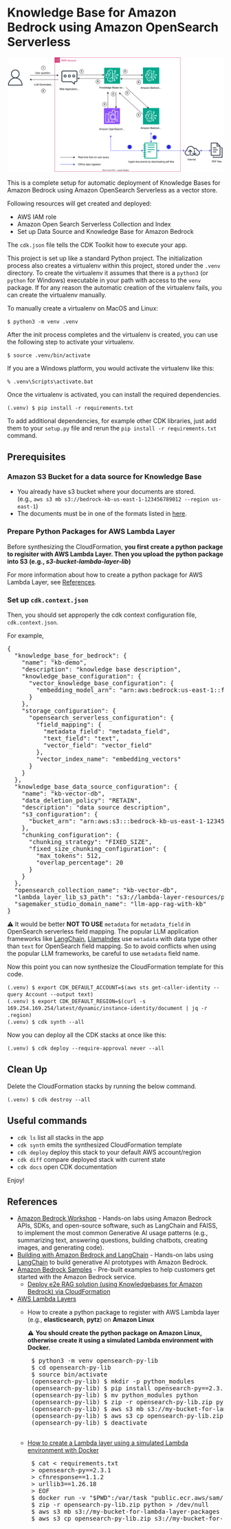 
# Knowledge Base for Amazon Bedrock using Amazon OpenSearch Serverless

![rag_with_knowledge_bases_for_amazon_bedrock_arch](./rag_with_knowledge_bases_for_amazon_bedrock_arch.svg)

This is a complete setup for automatic deployment of Knowledge Bases for Amazon Bedrock using Amazon OpenSearch Serverless as a vector store.

Following resources will get created and deployed:

- AWS IAM role
- Amazon Open Search Serverless Collection and Index
- Set up Data Source and Knowledge Base for Amazon Bedrock

The `cdk.json` file tells the CDK Toolkit how to execute your app.

This project is set up like a standard Python project.  The initialization
process also creates a virtualenv within this project, stored under the `.venv`
directory.  To create the virtualenv it assumes that there is a `python3`
(or `python` for Windows) executable in your path with access to the `venv`
package. If for any reason the automatic creation of the virtualenv fails,
you can create the virtualenv manually.

To manually create a virtualenv on MacOS and Linux:

```
$ python3 -m venv .venv
```

After the init process completes and the virtualenv is created, you can use the following
step to activate your virtualenv.

```
$ source .venv/bin/activate
```

If you are a Windows platform, you would activate the virtualenv like this:

```
% .venv\Scripts\activate.bat
```

Once the virtualenv is activated, you can install the required dependencies.

```
(.venv) $ pip install -r requirements.txt
```
To add additional dependencies, for example other CDK libraries, just add
them to your `setup.py` file and rerun the `pip install -r requirements.txt`
command.

## Prerequisites

### Amazon S3 Bucket for a data source for Knowledge Base

- You already have s3 bucket where your documents are stored.<br/>
  (e.g., `aws s3 mb s3://bedrock-kb-us-east-1-123456789012 --region us-east-1`)
- The documents must be in one of the formats listed in [here](https://docs.aws.amazon.com/bedrock/latest/userguide/knowledge-base-ds.html).

### Prepare Python Packages for AWS Lambda Layer

Before synthesizing the CloudFormation, **you first create a python package to regisiter with AWS Lambda Layer.
Then you upload the python package into S3 (e.g., <i>s3-bucket-lambda-layer-lib</i>)**

For more information about how to create a python package for AWS Lambda Layer, see [References](#references).

### Set up `cdk.context.json`

Then, you should set approperly the cdk context configuration file, `cdk.context.json`.

For example,

<pre>
{
  "knowledge_base_for_bedrock": {
    "name": "kb-demo",
    "description": "knowledge base description",
    "knowledge_base_configuration": {
      "vector_knowledge_base_configuration": {
        "embedding_model_arn": "arn:aws:bedrock:us-east-1::foundation-model/amazon.titan-embed-text-v1"
      }
    },
    "storage_configuration": {
      "opensearch_serverless_configuration": {
        "field_mapping": {
          "metadata_field": "metadata_field",
          "text_field": "text",
          "vector_field": "vector_field"
        },
        "vector_index_name": "embedding_vectors"
      }
    }
  },
  "knowledge_base_data_source_configuration": {
    "name": "kb-vector-db",
    "data_deletion_policy": "RETAIN",
    "description": "data source description",
    "s3_configuration": {
      "bucket_arn": "arn:aws:s3:::bedrock-kb-us-east-1-123456789012"
    },
    "chunking_configuration": {
      "chunking_strategy": "FIXED_SIZE",
      "fixed_size_chunking_configuration": {
        "max_tokens": 512,
        "overlap_percentage": 20
      }
    }
  },
  "opensearch_collection_name": "kb-vector-db",
  "lambda_layer_lib_s3_path": "s3://lambda-layer-resources/pylambda-layer/opensearch-py-sdk-lib.zip",
  "sagemaker_studio_domain_name": "llm-app-rag-with-kb"
}
</pre>
:warning: It would be better **NOT TO USE** `metadata` for `metadata_field` in OpenSearch serverless field mapping. The popular LLM application frameworks like [LangChain](https://www.langchain.com/), [LlamaIndex](https://www.llamaindex.ai/) use `metadata` with data type other than `text` for OpenSearch field mapping. So to avoid conflicts when using the popular LLM frameworks, be careful to use `metadata` field name.

Now this point you can now synthesize the CloudFormation template for this code.

```
(.venv) $ export CDK_DEFAULT_ACCOUNT=$(aws sts get-caller-identity --query Account --output text)
(.venv) $ export CDK_DEFAULT_REGION=$(curl -s 169.254.169.254/latest/dynamic/instance-identity/document | jq -r .region)
(.venv) $ cdk synth --all
```

Now you can deploy all the CDK stacks at once like this:

```
(.venv) $ cdk deploy --require-approval never --all
```

## Clean Up

Delete the CloudFormation stacks by running the below command.

```
(.venv) $ cdk destroy --all
```

## Useful commands

 * `cdk ls`          list all stacks in the app
 * `cdk synth`       emits the synthesized CloudFormation template
 * `cdk deploy`      deploy this stack to your default AWS account/region
 * `cdk diff`        compare deployed stack with current state
 * `cdk docs`        open CDK documentation

Enjoy!

## References

 * [Amazon Bedrock Workshop](https://catalog.us-east-1.prod.workshops.aws/workshops/a4bdb007-5600-4368-81c5-ff5b4154f518/en-US) - Hands-on labs using Amazon Bedrock APIs, SDKs, and open-source software, such as LangChain and FAISS, to implement the most common Generative AI usage patterns (e.g., summarizing text, answering questions, building chatbots, creating images, and generating code).
 * [Building with Amazon Bedrock and LangChain](https://catalog.workshops.aws/building-with-amazon-bedrock/en-US) - Hands-on labs using [LangChain](https://github.com/langchain-ai/langchain) to build generative AI prototypes with Amazon Bedrock.
 * [Amazon Bedrock Samples](https://github.com/aws-samples/amazon-bedrock-samples) - Pre-built examples to help customers get started with the Amazon Bedrock service.
   * [Deploy e2e RAG solution (using Knowledgebases for Amazon Bedrock) via CloudFormation](https://github.com/aws-samples/amazon-bedrock-samples/tree/main/knowledge-bases/03-infra/e2e-rag-using-bedrock-kb-cfn)
 * [AWS Lambda Layers](https://docs.aws.amazon.com/lambda/latest/dg/configuration-layers.html#configuration-layers-path)
   * How to create a python package to register with AWS Lambda layer (e.g., **elasticsearch**, **pytz**) on **Amazon Linux**

      :warning: **You should create the python package on Amazon Linux, otherwise create it using a simulated Lambda environment with Docker.**
      <pre>
      $ python3 -m venv opensearch-py-lib
      $ cd opensearch-py-lib
      $ source bin/activate
      (opensearch-py-lib) $ mkdir -p python_modules
      (opensearch-py-lib) $ pip install opensearch-py==2.3.1 cfnresponse==1.1.2 urllib3==1.26.18 -t python_modules
      (opensearch-py-lib) $ mv python_modules python
      (opensearch-py-lib) $ zip -r opensearch-py-lib.zip python/
      (opensearch-py-lib) $ aws s3 mb s3://my-bucket-for-lambda-layer-packages
      (opensearch-py-lib) $ aws s3 cp opensearch-py-lib.zip s3://my-bucket-for-lambda-layer-packages/var/
      (opensearch-py-lib) $ deactivate
      </pre>
   * [How to create a Lambda layer using a simulated Lambda environment with Docker](https://aws.amazon.com/premiumsupport/knowledge-center/lambda-layer-simulated-docker/)
      <pre>
      $ cat <<EOF > requirements.txt
      > opensearch-py==2.3.1
      > cfnresponse==1.1.2
      > urllib3==1.26.18
      > EOF
      $ docker run -v "$PWD":/var/task "public.ecr.aws/sam/build-python3.10" /bin/sh -c "pip install -r requirements.txt -t python/lib/python3.10/site-packages/; exit"
      $ zip -r opensearch-py-lib.zip python > /dev/null
      $ aws s3 mb s3://my-bucket-for-lambda-layer-packages
      $ aws s3 cp opensearch-py-lib.zip s3://my-bucket-for-lambda-layer-packages/var/
      </pre>